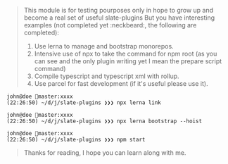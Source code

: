 > This module is for testing pourposes only in hope to grow up and become a real set of useful slate-plugins
> But you have interesting examples (not completed yet :neckbeard:, the following are completed):
>
> 1. Use lerna to manage and bootstrap monorepos.
> 2. Intensive use of npx to take the command for npm root (as you can see and the only plugin writing yet I mean the prepare script command)
> 3. Compile typescript and typescript xml with rollup.
> 4. Use parcel for fast development (if it's useful please use it).

```console
john@doe master:xxxx
(22:26:50) ~/d/j/slate-plugins ❯❯❯ npx lerna link

john@doe master:xxxx
(22:26:50) ~/d/j/slate-plugins ❯❯❯ npx lerna bootstrap --hoist

john@doe master:xxxx
(22:26:50) ~/d/j/slate-plugins ❯❯❯ npm start
```

> Thanks for reading, I hope you can learn along with me.
